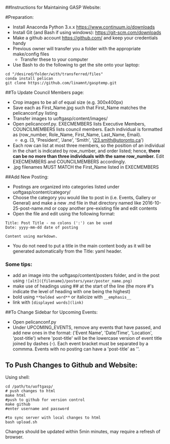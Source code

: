 ##Instructions for Maintaining GASP Website:

#Preparation:

- Install Anaconda Python 3.x.x https://www.continuum.io/downloads  
- Install Git (and Bash if using windows): https://git-scm.com/downloads  
- Make a github account https://github.com/ and keep your credentials handy
- Previous owner will transfer you a folder with the appropriate make/config files
  - Transfer these to your computer
- Use Bash to do the following to get the site onto your laptop:
```
cd "/desired/folder/with/transferred/files"  
conda install pelican  
git clone https://github.com/linamnt/gasptemp.git    
```


##To Update Council Members page:

- Crop images to be all of equal size (e.g. 300x400px)  
- Save each as First_Name.jpg such that First_Name matches the pelicanconf.py listing  
- Transfer images to uoftgasp/content/images/  
- Open pelicanconf.py. EXECMEMBERS lists Executive Members, COUNCILMEMBERS lists council members. Each individual is formatted as (row_number, Role_Name, First_Name, Last_Name, Email).
  - e.g. (3, 'President', 'Jane', 'Smith', 'j23.smith@utoronto.ca')
- Each row can list at most three members, so the position of an individual in the chart is indicated by row_number, and order listed; hence, **there can be no more than three individuals with the same row_number.** Edit EXECMEMBERS and COUNCILMEMBERS accordingly.
- .jpg filenames MUST MATCH the First_Name listed in EXECMEMBERS

##Add New Posting:

- Postings are organized into categories listed under uoftgasp/content/category/
- Choose the category you would like to post in (i.e. Events, Gallery or General) and make a new .md file in that directory named like 2016-10-25-post-name.md or copy another pre-existing file and edit contents
- Open the file and edit using the following format:

```
Title: Post Title - no colons (':') can be used
Date: yyyy-mm-dd date of posting

Content using markdown.
```
- You do not need to put a title in the main content body as it will be generated automatically from the Title: yaml header.

### Some tips:
- add an image into the uoftgasp/content/posters folder, and in the post using `![alt]({filename}/posters/year/poster_name.png)`
- make use of headings using ## at the start of the line (the more #'s indicate the level of heading with one being the highest)
- bold using `**bolded word**` or italicize with `__emphasis__`
- link with `[displayed words](link)`

##To Change Sidebar for Upcoming Events:

- Open pelicanconf.py
- Under UPCOMING_EVENTS, remove any events that have passed, and add new ones in the format: ('Event Name', 'Date/Time', 'Location', 'post-title') where 'post-title' will be the lowercase version of event title joined by dashes (-). Each event bracket must be separated by a commma. Events with no posting can have a 'post-title' as ''.

## To Push Changes to Github and Website:
Using shell:

```
cd /path/to/uoftgasp/
# push changes to html
make html
#push to github for version control
make github
#enter username and password

#to sync server with local changes to html
bash upload.sh
```
Changes should be updated within 5min minutes, may require a refresh of browser.
